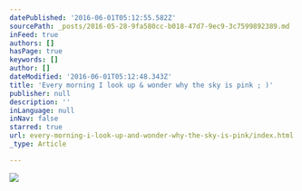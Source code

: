 ```yaml
---
datePublished: '2016-06-01T05:12:55.582Z'
sourcePath: _posts/2016-05-28-9fa580cc-b018-47d7-9ec9-3c7599892389.md
inFeed: true
authors: []
hasPage: true
keywords: []
author: []
dateModified: '2016-06-01T05:12:48.343Z'
title: 'Every morning I look up & wonder why the sky is pink ; )'
publisher: null
description: ''
inLanguage: null
inNav: false
starred: true
url: every-morning-i-look-up-and-wonder-why-the-sky-is-pink/index.html
_type: Article

---
```

![](https://the-grid-user-content.s3-us-west-2.amazonaws.com/b8a8c548-b67e-4145-aee1-1bf48999bc11.jpg)